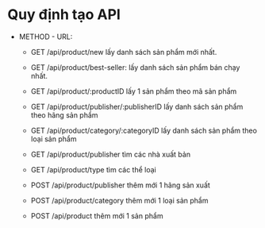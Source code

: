# Quy định tạo API

* METHOD - URL:
    * GET  /api/product/new                      lấy danh sách sản phẩm mới nhất.
    * GET  /api/product/best-seller:             lấy danh sách sản phẩm bán chạy nhất.
    * GET  /api/product/:productID               lấy 1 sản phẩm theo mã sản phẩm
    * GET  /api/product/publisher/:publisherID       lấy danh sách sản phẩm theo hãng sản phẩm
    * GET  /api/product/category/:categoryID     lấy danh sách sản phẩm theo loại sản phẩm
    * GET  /api/product/publisher                   tìm các nhà xuất bản
    * GET  /api/product/type                    tìm các thể loại
    
    * POST /api/product/publisher                  thêm mới 1 hãng sản xuất
    * POST /api/product/category                 thêm mới 1 loại sản phẩm
    * POST /api/product                          thêm mới 1 sản phẩm